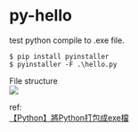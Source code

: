 # py-hello

test python compile to .exe file.

```
$ pip install pyinstaller
$ pyinstaller -F .\hello.py
```

File structure  
![](./asset/images/pic01.jpg)


ref:  
[【Python】將Python打包成exe檔](https://medium.com/pyladies-taiwan/python-%E5%B0%87python%E6%89%93%E5%8C%85%E6%88%90exe%E6%AA%94-32a4bacbe351)
